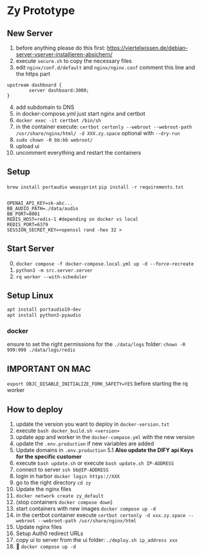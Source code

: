 # Zy Prototype

## New Server

1. before anything please do this first: <https://viertelwissen.de/debian-server-vserver-installieren-absichern/>
2. execute `secure.sh` to copy the necessary files
3. edit `nginx/conf.d/default` and `nginx/nginx.conf` comment this line and the https part

```nginx
upstream dashboard {
        server dashboard:3000;
}
```

4. add subdomain to DNS
5. in docker-compose.yml just start nginx and certbot
6. `docker exec -it certbot /bin/sh`
7. in the container execute: `certbot certonly --webroot --webroot-path /usr/share/nginx/html/ -d XXX.zy.space` optional with `--dry-run`
8. `sudo chown -R bb:bb webroot/`
9. upload ui
10. uncomment everything and restart the containers

## Setup

`brew install portaudio weasyprint`
`pip install -r requirements.txt`

```env

OPENAI_API_KEY=sk-abc...
BB_AUDIO_PATH=./data/audio
BB_PORT=8001
REDIS_HOST=redis-1 #depending on docker vs local
REDIS_PORT=6379
SESSION_SECRET_KEY=<openssl rand -hex 32 >
```

## Start Server

0. `docker compose -f docker-compose.local.yml up -d --force-recreate`
1. `python3 -m src.server.server`
2. `rq worker --with-scheduler`

## Setup Linux

```bash
apt install portaudio19-dev
apt install python3-pyaudio
```

### docker

ensure to set the right permissions for the `./data/logs` folder:
`chown -R 999:999 ./data/logs/redis`

## IMPORTANT ON MAC

`export OBJC_DISABLE_INITIALIZE_FORK_SAFETY=YES` before starting the rq worker

## How to deploy

1. update the version you want to deploy in `docker-version.txt`
2. execute `bash docker_build.sh <version>`
3. update app and worker in the `docker-compose.yml` with the new version
4. update the `.env.production` if new variables are added
5. Update domains in `.env.production`
5.1 **Also update the DIFY api Keys for the specific customer**
6. execute `bash update.sh` or execute `bash update.sh IP-ADDRESS`
7. connect to server `ssh bb@IP-ADDRESS`
8. login in harbor `docker login https://XXX`
9. go to the right directory `cd zy`
10. Update the nginx files
11. `docker network create zy_default`
12. (stop containers `docker compose down`)
13. start containers with new images `docker compose up -d`
14. in the certbot container execute `certbot certonly -d xxx.zy.space --webroot --webroot-path /usr/share/nginx/html`
15. Update nginx files
16. Setup Auth0 redirect URLs
17. copy ui to server from the ui folder: `./deploy.sh ip_address xxx`
18. 🤞 `docker compose up -d`

